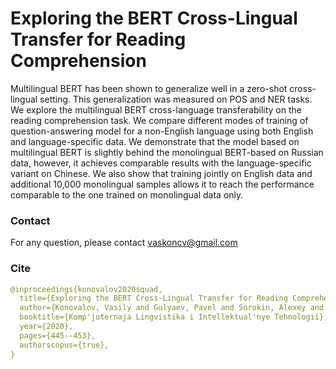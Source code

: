 # Exploring the BERT Cross-Lingual Transfer for Reading Comprehension

Multilingual BERT has been shown to generalize well in a zero-shot cross-lingual setting. This generalization was measured on POS and NER tasks. 
We explore the multilingual BERT cross-language transferability on the reading comprehension task. We compare different modes of training of 
question-answering model for a non-English language using both English and language-specific data. We demonstrate that the model based on 
multilingual BERT is slightly behind the monolingual BERT-based on Russian data, however, it achieves comparable results with the language-specific 
variant on Chinese. We also show that training jointly on English data and additional 10,000 monolingual samples allows it to reach the performance 
comparable to the one trained on monolingual data only.


### Contact
For any question, please contact vaskoncv@gmail.com


### Cite

```yaml
@inproceedings{konovalov2020squad,
  title={Exploring the BERT Cross-Lingual Transfer for Reading Comprehension},
  author={Konovalov, Vasily and Gulyaev, Pavel and Sorokin, Alexey and Kuratov, Yury and Burtsev, Mikhail},
  booktitle={Komp'juternaja Lingvistika i Intellektual'nye Tehnologii},
  year={2020},
  pages={445--453},
  authorscopus={true},
}


